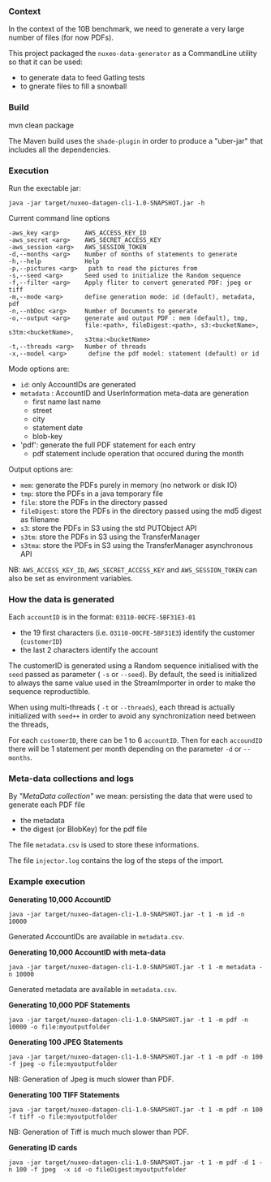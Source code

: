 
### Context

In the context of the 10B benchmark, we need to generate a very large number of files (for now PDFs).

This project packaged the `nuxeo-data-generator` as a CommandLine utility so that it can be used:

 - to generate data to feed Gatling tests
 - to gnerate files to fill a snowball

### Build

   mvn clean package

The Maven build uses the `shade-plugin` in order to produce a "uber-jar" that includes all the dependencies.

### Execution

Run the exectable jar:

    java -jar target/nuxeo-datagen-cli-1.0-SNAPSHOT.jar -h

Current command line options 

    -aws_key <arg>       AWS_ACCESS_KEY_ID
    -aws_secret <arg>    AWS_SECRET_ACCESS_KEY
    -aws_session <arg>   AWS_SESSION_TOKEN
    -d,--months <arg>    Number of months of statements to generate
    -h,--help            Help
    -p,--pictures <arg>   path to read the pictures from
    -s,--seed <arg>      Seed used to initialize the Random sequence 
    -f,--filter <arg>    Apply fliter to convert generated PDF: jpeg or tiff
    -m,--mode <arg>      define generation mode: id (default), metadata, pdf
    -n,--nbDoc <arg>     Number of Documents to generate
    -o,--output <arg>    generate and output PDF : mem (default), tmp,
                         file:<path>, fileDigest:<path>, s3:<bucketName>, s3tm:<bucketName>,
                         s3tma:<bucketName>
    -t,--threads <arg>   Number of threads
    -x,--model <arg>      define the pdf model: statement (default) or id


Mode options are:

 - `id`: only AccountIDs are generated 
 - `metadata` : AccountID and UserInformation meta-data are generation 
    - first name last name
    - street
    - city
    - statement date
    - blob-key
 - 'pdf': generate the full PDF statement for each entry
    - pdf statement include operation that occured during the month

Output options are:

 - `mem`: generate the PDFs purely in memory (no network or disk IO)
 - `tmp`: store the PDFs in a java temporary file
 - `file`: store the PDFs in the directory passed 
 - `fileDigest`: store the PDFs in the directory passed using the md5 digest as filename
 - `s3`: store the PDFs in S3 using the std PUTObject API
 - `s3tm`: store the PDFs in S3 using the TransferManager
 - `s3tma`: store the PDFs in S3 using the TransferManager asynchronous API

NB: `AWS_ACCESS_KEY_ID`, `AWS_SECRET_ACCESS_KEY` and `AWS_SESSION_TOKEN` can also be set as environment variables.

### How the data is generated

Each `accountID` is in the format: `03110-00CFE-5BF31E3-01`

 - the 19 first characters (i.e. `03110-00CFE-5BF31E3`) identify the customer (`customerID`)
 - the last 2 characters identify the account

The customerID is generated using a Random sequence initialised with the `seed` passed as parameter ( `-s` or `--seed`).
By default, the seed is initialized to always the same value used in the StreamImporter in order to make the sequence reproductible.

When using multi-threads ( `-t` or `--threads`), each thread is actually initialized with `seed++` in order to avoid any synchronization need between the threads,

For each `customerID`, there can be 1 to 6 `accountID`.
Then for each `accoundID` there will be 1 statement per month depending on the parameter `-d` or `--months`. 

### Meta-data collections and logs

By *"MetaData collection"* we mean: persisting the data that were used to generate each PDF file

 - the metadata 
 - the digest (or BlobKey) for the pdf file 

The file `metadata.csv` is used to store these informations.

The file `injector.log` contains the log of the steps of the import.

### Example execution

**Generating 10,000 AccountID**


    java -jar target/nuxeo-datagen-cli-1.0-SNAPSHOT.jar -t 1 -m id -n 10000

Generated AccountIDs are available in `metadata.csv`.

**Generating 10,000 AccountID with meta-data**


    java -jar target/nuxeo-datagen-cli-1.0-SNAPSHOT.jar -t 1 -m metadata -n 10000

Generated metadata are available in `metadata.csv`.

**Generating 10,000 PDF Statements**


    java -jar target/nuxeo-datagen-cli-1.0-SNAPSHOT.jar -t 1 -m pdf -n 10000 -o file:myoutputfolder

**Generating 100 JPEG Statements**


    java -jar target/nuxeo-datagen-cli-1.0-SNAPSHOT.jar -t 1 -m pdf -n 100 -f jpeg -o file:myoutputfolder

NB: Generation of Jpeg is much slower than PDF.

**Generating 100 TIFF Statements**


    java -jar target/nuxeo-datagen-cli-1.0-SNAPSHOT.jar -t 1 -m pdf -n 100 -f tiff -o file:myoutputfolder

NB: Generation of Tiff is much much slower than PDF.

**Generating ID cards**

    java -jar target/nuxeo-datagen-cli-1.0-SNAPSHOT.jar -t 1 -m pdf -d 1 -n 100 -f jpeg  -x id -o fileDigest:myoutputfolder

